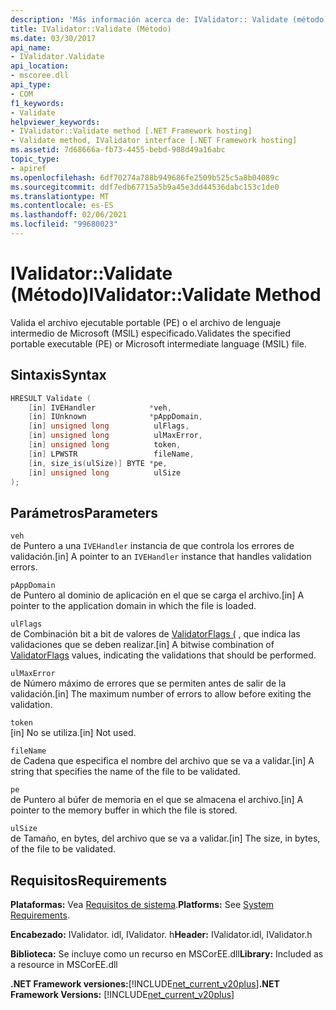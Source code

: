 ```yaml
---
description: 'Más información acerca de: IValidator:: Validate (método)'
title: IValidator::Validate (Método)
ms.date: 03/30/2017
api_name:
- IValidator.Validate
api_location:
- mscoree.dll
api_type:
- COM
f1_keywords:
- Validate
helpviewer_keywords:
- IValidator::Validate method [.NET Framework hosting]
- Validate method, IValidator interface [.NET Framework hosting]
ms.assetid: 7d68666a-fb73-4455-bebd-908d49a16abc
topic_type:
- apiref
ms.openlocfilehash: 6df70274a788b949686fe2509b525c5a8b04089c
ms.sourcegitcommit: ddf7edb67715a5b9a45e3dd44536dabc153c1de0
ms.translationtype: MT
ms.contentlocale: es-ES
ms.lasthandoff: 02/06/2021
ms.locfileid: "99680023"
---
```

# <a name="ivalidatorvalidate-method"></a><span data-ttu-id="78afa-103">IValidator::Validate (Método)</span><span class="sxs-lookup"><span data-stu-id="78afa-103">IValidator::Validate Method</span></span>

<span data-ttu-id="78afa-104">Valida el archivo ejecutable portable (PE) o el archivo de lenguaje intermedio de Microsoft (MSIL) especificado.</span><span class="sxs-lookup"><span data-stu-id="78afa-104">Validates the specified portable executable (PE) or Microsoft intermediate language (MSIL) file.</span></span>  
  
## <a name="syntax"></a><span data-ttu-id="78afa-105">Sintaxis</span><span class="sxs-lookup"><span data-stu-id="78afa-105">Syntax</span></span>  
  
```cpp  
HRESULT Validate (  
    [in] IVEHandler            *veh,  
    [in] IUnknown              *pAppDomain,  
    [in] unsigned long          ulFlags,  
    [in] unsigned long          ulMaxError,  
    [in] unsigned long          token,  
    [in] LPWSTR                 fileName,  
    [in, size_is(ulSize)] BYTE *pe,  
    [in] unsigned long          ulSize  
);  
```  
  
## <a name="parameters"></a><span data-ttu-id="78afa-106">Parámetros</span><span class="sxs-lookup"><span data-stu-id="78afa-106">Parameters</span></span>  

 `veh`  
 <span data-ttu-id="78afa-107">de Puntero a una `IVEHandler` instancia de que controla los errores de validación.</span><span class="sxs-lookup"><span data-stu-id="78afa-107">[in] A pointer to an `IVEHandler` instance that handles validation errors.</span></span>  
  
 `pAppDomain`  
 <span data-ttu-id="78afa-108">de Puntero al dominio de aplicación en el que se carga el archivo.</span><span class="sxs-lookup"><span data-stu-id="78afa-108">[in] A pointer to the application domain in which the file is loaded.</span></span>  
  
 `ulFlags`  
 <span data-ttu-id="78afa-109">de Combinación bit a bit de valores de [ValidatorFlags (](validatorflags-enumeration.md) , que indica las validaciones que se deben realizar.</span><span class="sxs-lookup"><span data-stu-id="78afa-109">[in] A bitwise combination of [ValidatorFlags](validatorflags-enumeration.md) values, indicating the validations that should be performed.</span></span>  
  
 `ulMaxError`  
 <span data-ttu-id="78afa-110">de Número máximo de errores que se permiten antes de salir de la validación.</span><span class="sxs-lookup"><span data-stu-id="78afa-110">[in] The maximum number of errors to allow before exiting the validation.</span></span>  
  
 `token`  
 <span data-ttu-id="78afa-111">[in] No se utiliza.</span><span class="sxs-lookup"><span data-stu-id="78afa-111">[in] Not used.</span></span>  
  
 `fileName`  
 <span data-ttu-id="78afa-112">de Cadena que especifica el nombre del archivo que se va a validar.</span><span class="sxs-lookup"><span data-stu-id="78afa-112">[in] A string that specifies the name of the file to be validated.</span></span>  
  
 `pe`  
 <span data-ttu-id="78afa-113">de Puntero al búfer de memoria en el que se almacena el archivo.</span><span class="sxs-lookup"><span data-stu-id="78afa-113">[in] A pointer to the memory buffer in which the file is stored.</span></span>  
  
 `ulSize`  
 <span data-ttu-id="78afa-114">de Tamaño, en bytes, del archivo que se va a validar.</span><span class="sxs-lookup"><span data-stu-id="78afa-114">[in] The size, in bytes, of the file to be validated.</span></span>  
  
## <a name="requirements"></a><span data-ttu-id="78afa-115">Requisitos</span><span class="sxs-lookup"><span data-stu-id="78afa-115">Requirements</span></span>  

 <span data-ttu-id="78afa-116">**Plataformas:** Vea [Requisitos de sistema](../../get-started/system-requirements.md).</span><span class="sxs-lookup"><span data-stu-id="78afa-116">**Platforms:** See [System Requirements](../../get-started/system-requirements.md).</span></span>  
  
 <span data-ttu-id="78afa-117">**Encabezado:** IValidator. idl, IValidator. h</span><span class="sxs-lookup"><span data-stu-id="78afa-117">**Header:** IValidator.idl, IValidator.h</span></span>  
  
 <span data-ttu-id="78afa-118">**Biblioteca:** Se incluye como un recurso en MSCorEE.dll</span><span class="sxs-lookup"><span data-stu-id="78afa-118">**Library:** Included as a resource in MSCorEE.dll</span></span>  
  
 <span data-ttu-id="78afa-119">**.NET Framework versiones:**[!INCLUDE[net_current_v20plus](../../../../includes/net-current-v20plus-md.md)]</span><span class="sxs-lookup"><span data-stu-id="78afa-119">**.NET Framework Versions:** [!INCLUDE[net_current_v20plus](../../../../includes/net-current-v20plus-md.md)]</span></span>  
